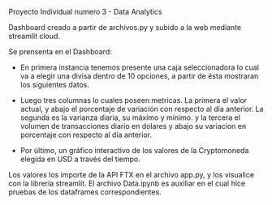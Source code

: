 Proyecto Individual numero 3 - Data Analytics 


Dashboard creado a partir de archivos.py y subido a la web mediante streamlit cloud.

Se prensenta en el Dashboard:

- En primera instancia tenemos presente una caja seleccionadora lo cual va a elegir una divisa dentro de 10 opciones, a partir de ésta mostraran los siguientes datos.

- Luego tres columnas lo cuales poseen metricas. La primera el valor actual, y abajo el porcentaje de variación con respecto al día anterior. La segunda es la varianza diaria, su máximo y mínimo. y la tercera el volumen de transacciones diario en dolares y abajo su variacion en porcentaje con respecto al día anterior.

- Por último, un gráfico interactivo de los valores de la Cryptomoneda elegida en USD a través del tiempo. 

Los valores los importe de la API FTX en el archivo app.py, y los visualice con la librería streamlit. 
El archivo Data.ipynb es auxiliar en el cual hice pruebas de los dataframes correspondientes. 
